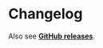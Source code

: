 # Changelog

Also see **[GitHub releases](https://github.com/dominique-mueller/exec-file/releases)**.

